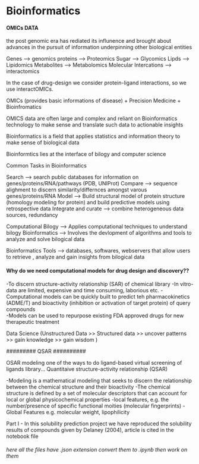 # Bioinformatics

#### OMICs DATA ######
the post genomic era has rediated its influnence and brought about advances in the pursuit of information underpinning
other biological entities

Genes --> genomics
proteins --> Proteomics
Sugar --> Glycomics
Lipds --> Lipidomics
Metabolites --> Metabolomics
Molecular Intercations --> interactomics

In the case of drug-design we consider protein-ligand interactions, so we use interactOMICs.

OMICs (provides basic informations of disease) + Precision Medicine +  Bioinfromatics

OMICS data are often large and complex and reliant on Bioinformatics technology to make sense and 
translate such data to actionable insights 

Bioinformatics is a field that applies statistics and information theory to 
make sense of biological data

Bioinformtics lies at the interface of bilogy and computer science 

Common Tasks in Bioinformatics

Search --> search public databases for information on genes/proteins/RNA/pathways (PDB, UNIProt)
Compare --> sequence alighment to discern similarity/differnces amongst varous genes/proteins/RNA
Model --> Build structural model of protein structure (homology modeling for protein) and build predictive models 
using retrospective data
Integrate and curate --> combine heterogeneous data sources, redundancy 

Computational Bilogy --> Applies computational techniques to understand bilogy
Bioinformatics --> Involves the devlopment of algorithms and tools to analyze and solve bilogical data

Bioinformatics Tools --> databases, softwares, webservers that allow users to retrieve , 
analyze and gain insights from bilogical data

#### Why do we need computational models for drug design and discovery?? #######

-To discern structure-activity relationship (SAR) of chemical library
-In vitro-data are limited, expensive and time consuming, laborious etc.
-Computational models can be quickly built to predict teh pharmacokinetics (ADME/T)  and 
bioactivity (inhibition or activation of target protein) of query compounds  
-Models can be used to repurpose existing FDA approved drugs for new therapeutic 
treatment

Data Science (Unstructured Data >> Structured data >> uncover patterns >> gain knowledge >> gain wisdom )

######### QSAR ##########

OSAR modeling one of the ways to do ligand-based virtual screening of ligands library...
Quantitaive structure-activity relationship (QSAR)

-Modeling is a mathematical modeling that seeks to discern the relationship between 
the chemical structure and their bioactivity
-The chemical structure is defined by a set of molecular descriptors that can account for local or 
global physicochemical properties
-local features, e.g. the number/presence of specific functional moities (molecular fingerprints)
-Global Features e.g. molecular weight, lipophilicity  
 
Part I - In this solubility prediction project we have reproduced the solubility results of compounds given by Delaney (2004), article is cited in the notebook file


###### here all the files have .json extension convert them to .ipynb then work on them ######
